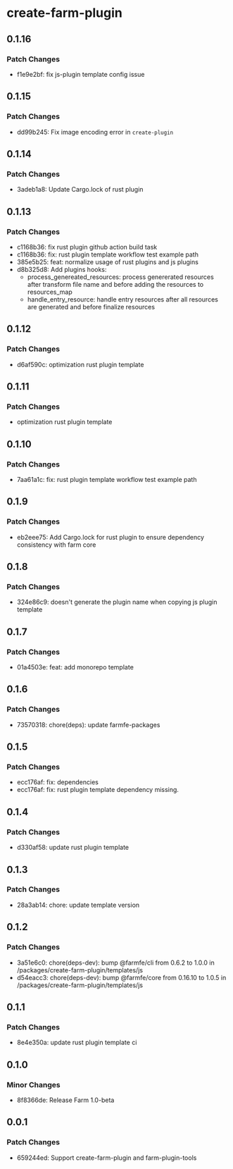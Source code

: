 # create-farm-plugin

## 0.1.16

### Patch Changes

- f1e9e2bf: fix js-plugin template config issue

## 0.1.15

### Patch Changes

- dd99b245: Fix image encoding error in `create-plugin`

## 0.1.14

### Patch Changes

- 3adeb1a8: Update Cargo.lock of rust plugin

## 0.1.13

### Patch Changes

- c1168b36: fix rust plugin github action build task
- c1168b36: fix: rust plugin template workflow test example path
- 385e5b25: feat: normalize usage of rust plugins and js plugins
- d8b325d8: Add plugins hooks:
  - process_genereated_resources: process genererated resources after transform file name and before adding the resources to resources_map
  - handle_entry_resource: handle entry resources after all resources are generated and before finalize resources

## 0.1.12

### Patch Changes

- d6af590c: optimization rust plugin template

## 0.1.11

### Patch Changes

- optimization rust plugin template

## 0.1.10

### Patch Changes

- 7aa61a1c: fix: rust plugin template workflow test example path

## 0.1.9

### Patch Changes

- eb2eee75: Add Cargo.lock for rust plugin to ensure dependency consistency with farm core

## 0.1.8

### Patch Changes

- 324e86c9: doesn't generate the plugin name when copying js plugin template

## 0.1.7

### Patch Changes

- 01a4503e: feat: add monorepo template

## 0.1.6

### Patch Changes

- 73570318: chore(deps): update farmfe-packages

## 0.1.5

### Patch Changes

- ecc176af: fix: dependencies
- ecc176af: fix: rust plugin template dependency missing.

## 0.1.4

### Patch Changes

- d330af58: update rust plugin template

## 0.1.3

### Patch Changes

- 28a3ab14: chore: update template version

## 0.1.2

### Patch Changes

- 3a51e6c0: chore(deps-dev): bump @farmfe/cli from 0.6.2 to 1.0.0 in /packages/create-farm-plugin/templates/js
- d54eacc3: chore(deps-dev): bump @farmfe/core from 0.16.10 to 1.0.5 in /packages/create-farm-plugin/templates/js

## 0.1.1

### Patch Changes

- 8e4e350a: update rust plugin template ci

## 0.1.0

### Minor Changes

- 8f8366de: Release Farm 1.0-beta

## 0.0.1

### Patch Changes

- 659244ed: Support create-farm-plugin and farm-plugin-tools
